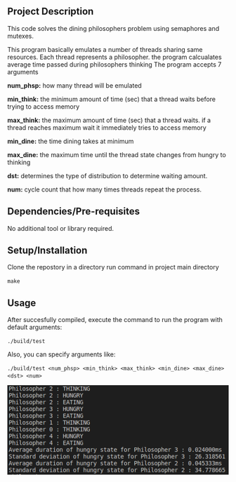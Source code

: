 ## Project Description
This code solves the dining philosophers problem using semaphores and mutexes. 

This program basically emulates a number of threads sharing same resources.
Each thread represents a philosopher.
the program calcualates average time passed during philosophers thinking
The program accepts 7 arguments

**num_phsp:**    how many thread will be emulated

**min_think:**   the minimum amount of time (sec) that a thread waits before trying to access memory

**max_think:**   the maximum amount  of time (sec) that a thread waits. if a thread reaches maximum wait it immediately tries to access memory

**min_dine:**    the time dining takes at minimum

**max_dine:**    the maximum time until the thread state changes from hungry to thinking

**dst:**         determines the type of distribution to determine waiting amount. 

**num:**         cycle count that how many times threads repeat the process.


## Dependencies/Pre-requisites
No additional tool or library required.
## Setup/Installation

Clone the repostory in a directory
run command in project main directory

`make`

## Usage
After succesfully compiled, execute the command to run the program with default arguments:

`./build/test` 

Also, you can specify arguments like:

`./build/test <num_phsp> <min_think> <max_think> <min_dine> <max_dine> <dst> <num>`

![App screenshot](/data/ss.png)
